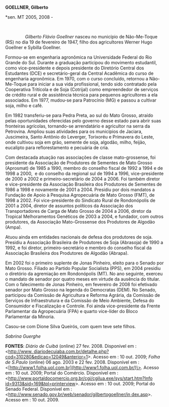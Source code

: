 **GOELLNER, Gilberto**

\*sen. MT 2005, 2008 -

 

                *Gilberto Flávio Goellner* nasceu no município de
Não-Me-Toque (RS) no dia 19 de fevereiro de 1947, filho dos agricultores
Werner Hugo Goellner e Sybilla Goellner.

Formou-se em engenharia agronômica na Universidade Federal do Rio Grande
do Sul. Durante a graduação participou do movimento estudantil, como
vice-presidente e depois presidente do Diretório Central dos Estudantes
(DCE) e secretário-geral da Central Acadêmica do curso de engenharia
agronômica. Em 1970, com o curso concluído, retornou a Não-Me-Toque para
iniciar a sua vida profissional, tendo sido contratado pela Cooperativa
Tritícola e de Soja (Cotrijal) como empreendedor de serviços de crédito
rural e de assistência técnica para pequenos agricultores a ela
associados. Em 1977, mudou-se para Patrocínio (MG) e passou a cultivar
soja, milho e café.

Em 1982 transferiu-se para Pedra Preta, ao sul do Mato Grosso, atraído
pelas oportunidades oferecidas pelo governo desse estado para abrir suas
fronteiras agrícolas, tornando-se arrendatário e agricultor na serra da
Petrovina. Ampliou suas atividades para os municípios de Jaciara,
Juscimeira, Santo Antônio do Leverger, Torixoréu e Primavera do Leste,
onde cultivou soja em grão, semente de soja, algodão, milho, feijão,
eucalipto para reflorestamento e pecuária de cria.

Com destacada atuação nas associações de classe mato-grossense, foi
presidente da Associação de Produtores de Sementes de Mato Grosso
(Aprosmat) de 1985 a 1990, membro do conselho fiscal de 1992 a 1994 e de
1998 a 2000,  e do conselho da regional sul de 1994 a 1996,
vice-presidente de 2000 a 2002 e primeiro-secretário de 2004 a 2006. Foi
também diretor e vice-presidente da Associação Brasileira dos Produtores
de Sementes de 1986 a 1998 e novamente de 2001 a 2004. Presidiu por dois
mandatos a Fundação de Apoio à Pesquisa Agropecuária de Mato Grosso
(FMT), de 1998 a 2002. Foi vice-presidente do Sindicato Rural de
Rondonópolis de 2001 a 2004, diretor de assuntos políticos da Associação
dos Transportadores de Carga de Mato Grosso de 2004 a 2006, diretor da
Tropical Melhoramentos Genéticos de 2003 a 2004, e fundador, com outros
produtores, da Associação Mato-Grossense dos Produtores de Algodão
(Ampa).

Atuou ainda em entidades nacionais de defesa dos produtores de soja.
Presidiu a Associação Brasileira de Produtores de Soja (Abrasoja) de
1990 a 1992, e foi diretor, primeiro-secretário e membro do conselho
fiscal da Associação Brasileira dos Produtores de Algodão (Abrapa).

Em 2002 foi o primeiro suplente de Jonas Pinheiro, eleito para o Senado
por Mato Grosso. Filiado ao Partido Popular Socialista (PPS), em 2004
presidiu o diretório da agremiação em Rondonópolis (MT). No ano
seguinte, exerceu o mandato de senador por quatro meses em virtude da
ausência do titular. Com o falecimento de Jonas Pinheiro, em fevereiro
de 2008 foi efetivado senador por Mato Grosso na legenda do Democratas
(DEM). No Senado, participou da Comissão de Agricultura e Reforma
Agrária, da Comissão de Serviços de Infraestrutura e da Comissão de Meio
Ambiente, Defesa do Consumidor e Fiscalização e Controle. Foi ainda
vice-presidente da Frente Parlamentar da Agropecuária (FPA) e quarto
vice-líder do Bloco Parlamentar da Minoria.

Casou-se com Dione Silva Queirós, com quem teve sete filhos.

*Sabrina Guerghe*

**FONTES**: *Diário de Cuibá* (online) 27 fev. 2008. Disponível em :
\<[http://www.
diariodecuiaba.com.br/detalhe.php?cod=310280&edicao=12049&anterior=1](http://www.%20diariodecuiaba.com.br/detalhe.php?cod=310280&edicao=12049&anterior=1)\>.
Acesso em : 10 out. 2009; *Folha de S.Paulo* (online) 06 ago. 2003 e 22
fev. 2008. Disponível em :
\<[http://www1.folha.uol.com.br](http://www1.folha.uol.com.br/)\>.
Acesso em : 10 out. 2009; Portal do Comércio. Disponível em :
\<[http://www.portaldocomercio.org.br/cgi/cgilua.exe/sys/start.htm?Info
id=9313&sid=169&tpl=printerview](http://www.portaldocomercio.org.br/cgi/cgilua.exe/sys/start.htm?Info%20id=9313&sid=169&tpl=printerview)\>.
Acesso em : 10 out. 2009; Portal do Senado Federal. Disponível em :
\<[http://www.senado.gov.br/web/senador/gilbertogoellner/in
dex.asp](http://www.senado.gov.br/web/senador/gilbertogoellner/in%20dex.asp)\>.
Acesso em : 10 out. 2009.

 

 
